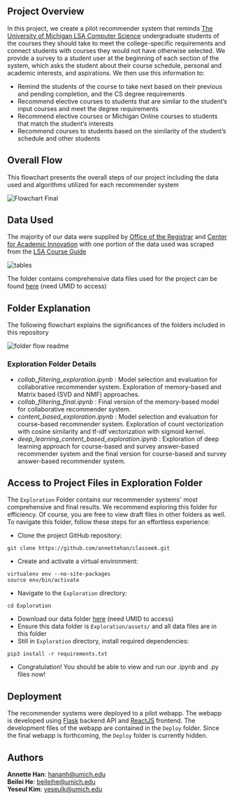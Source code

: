 ## Project Overview
In this project, we create a pilot recommender system that reminds [The University of Michigan LSA Computer Science](https://cse.engin.umich.edu/academics/undergraduate/computer-science-lsa/) undergraduate students of the courses they should take to meet the college-specific requirements and connect students with courses they would not have otherwise selected. We provide a survey to a student user at the beginning of each section of the system, which asks the student about their course schedule, personal and academic interests, and aspirations. We then use this information to:

+ Remind the students of the course to take next based on their previous and pending completion, and the CS degree requirements
+ Recommend elective courses to students that are similar to the student’s input courses and meet the degree requirements
+ Recommend elective courses or Michigan Online courses to students that match the student’s interests
+ Recommend courses to students based on the similarity of the student’s schedule and other students

## Overall Flow
This flowchart presents the overall steps of our project including the data used and algorithms utilized for each recommender system

![Flowchart Final](https://user-images.githubusercontent.com/76750938/146664485-8da2270d-7b4e-4eee-91e5-430a67598cdd.jpg)


## Data Used
The majority of our data were supplied by [Office of the Registrar](https://ro.umich.edu) and [Center for Academic Innovation](https://ai.umich.edu) with one portion of the data used was scraped from the [LSA Course Guide](https://www.lsa.umich.edu/cg/)

![tables](https://user-images.githubusercontent.com/76750938/146664540-545997fb-f5e5-4f70-9e0d-d50fbe69352b.jpg)

The folder contains comprehensive data files used for the project can be found [here](https://drive.google.com/drive/folders/1rtkShHZcbzqS4RqxT83VuSgF9zS1xSVb?usp=sharing) (need UMID to access)

## Folder Explanation
The following flowchart explains the significances of the folders included in this repository

![folder flow readme](https://user-images.githubusercontent.com/76750938/146603856-11abc460-4586-4719-aa63-23d42c8ccc54.jpg)


### Exploration Folder Details
+ *collab_filtering_exploration.ipynb* : Model selection and evaluation for collaborative recommender system. Exploration of memory-based and Matrix based (SVD and NMF) approaches. 
+ *collab_filtering_final.ipynb* : Final version of the memory-based model for collaborative recommender system. 
+ *content_based_exploration.ipynb* : Model selection and evaluation for course-based recommender system. Exploration of count vectorization with cosine similarity and tf-idf vectorization with sigmoid kernel. 
+ *deep_learning_content_based_exploration.ipynb* : Exploration of deep learning approach for course-based and survey answer-based recommender system and the final version for course-based and survey answer-based recommender system.

## Access to Project Files in Exploration Folder
The `Exploration` Folder contains our recommender systems' most comprehensive and final results. We recommend exploring this folder for efficiency. Of course, you are free to view draft files in other folders as well.
To navigate this folder, follow these steps for an effortless experience:

+ Clone the project GitHub repository:
```
git clone https://github.com/annettehan/classeek.git
```
+ Create and activate a virtual environment:
```
virtualenv env --no-site-packages
source env/bin/activate
```
+ Navigate to the `Exploration` directory:
```
cd Exploration
````
+ Download our data folder [here](https://drive.google.com/drive/folders/1rtkShHZcbzqS4RqxT83VuSgF9zS1xSVb?usp=sharing) (need UMID to access)
+ Ensure this data folder is `Exploration/assets/` and all data files are in this folder
+ Still in `Exploration` directory, install required dependencies:
```
pip3 install -r requirements.txt
```
+ Congratulation! You should be able to view and run our .ipynb and .py files now!

## Deployment

The recommender systems were deployed to a pilot webapp. The webapp is developed using [Flask](https://flask.palletsprojects.com/en/2.0.x/) backend API and [ReactJS](https://reactjs.org) frontend. The development files of the webapp are contained in the `Deploy` folder. Since the final webapp is forthcoming, the `Deploy` folder is currently hidden. 

## Authors
**Annette Han**: hananh@umich.edu \
**Beilei He**: beileihe@umich.edu \
**Yeseul Kim**: yeseulk@umich.edu
